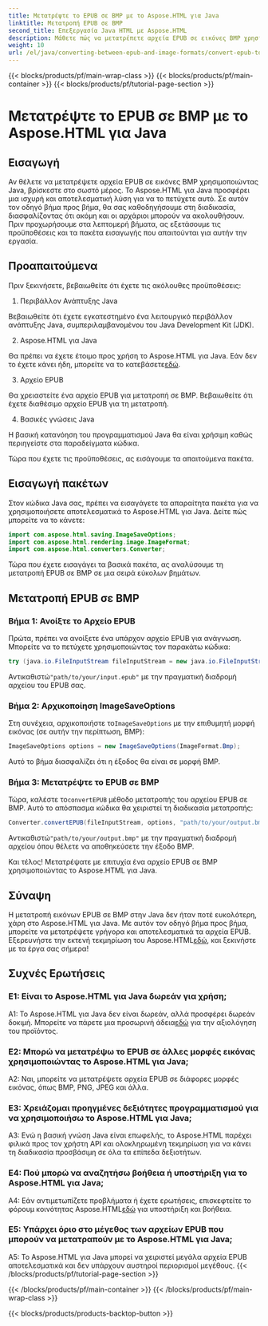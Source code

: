 ```yaml
---
title: Μετατρέψτε το EPUB σε BMP με το Aspose.HTML για Java
linktitle: Μετατροπή EPUB σε BMP
second_title: Επεξεργασία Java HTML με Aspose.HTML
description: Μάθετε πώς να μετατρέπετε αρχεία EPUB σε εικόνες BMP χρησιμοποιώντας το Aspose.HTML για Java με αυτόν τον εύκολο, βήμα προς βήμα οδηγό.
weight: 10
url: /el/java/converting-between-epub-and-image-formats/convert-epub-to-bmp/
---
```


{{< blocks/products/pf/main-wrap-class >}}
{{< blocks/products/pf/main-container >}}
{{< blocks/products/pf/tutorial-page-section >}}

# Μετατρέψτε το EPUB σε BMP με το Aspose.HTML για Java

## Εισαγωγή

Αν θέλετε να μετατρέψετε αρχεία EPUB σε εικόνες BMP χρησιμοποιώντας Java, βρίσκεστε στο σωστό μέρος. Το Aspose.HTML για Java προσφέρει μια ισχυρή και αποτελεσματική λύση για να το πετύχετε αυτό. Σε αυτόν τον οδηγό βήμα προς βήμα, θα σας καθοδηγήσουμε στη διαδικασία, διασφαλίζοντας ότι ακόμη και οι αρχάριοι μπορούν να ακολουθήσουν. Πριν προχωρήσουμε στα λεπτομερή βήματα, ας εξετάσουμε τις προϋποθέσεις και τα πακέτα εισαγωγής που απαιτούνται για αυτήν την εργασία.

## Προαπαιτούμενα

Πριν ξεκινήσετε, βεβαιωθείτε ότι έχετε τις ακόλουθες προϋποθέσεις:

1. Περιβάλλον Ανάπτυξης Java

Βεβαιωθείτε ότι έχετε εγκατεστημένο ένα λειτουργικό περιβάλλον ανάπτυξης Java, συμπεριλαμβανομένου του Java Development Kit (JDK).

2. Aspose.HTML για Java

 Θα πρέπει να έχετε έτοιμο προς χρήση το Aspose.HTML για Java. Εάν δεν το έχετε κάνει ήδη, μπορείτε να το κατεβάσετε[εδώ](https://releases.aspose.com/html/java/).

3. Αρχείο EPUB

Θα χρειαστείτε ένα αρχείο EPUB για μετατροπή σε BMP. Βεβαιωθείτε ότι έχετε διαθέσιμο αρχείο EPUB για τη μετατροπή.

4. Βασικές γνώσεις Java

Η βασική κατανόηση του προγραμματισμού Java θα είναι χρήσιμη καθώς περιηγείστε στα παραδείγματα κώδικα.

Τώρα που έχετε τις προϋποθέσεις, ας εισάγουμε τα απαιτούμενα πακέτα.

## Εισαγωγή πακέτων

Στον κώδικα Java σας, πρέπει να εισαγάγετε τα απαραίτητα πακέτα για να χρησιμοποιήσετε αποτελεσματικά το Aspose.HTML για Java. Δείτε πώς μπορείτε να το κάνετε:

```java
import com.aspose.html.saving.ImageSaveOptions;
import com.aspose.html.rendering.image.ImageFormat;
import com.aspose.html.converters.Converter;
```

Τώρα που έχετε εισαγάγει τα βασικά πακέτα, ας αναλύσουμε τη μετατροπή EPUB σε BMP σε μια σειρά εύκολων βημάτων.

## Μετατροπή EPUB σε BMP

### Βήμα 1: Ανοίξτε το Αρχείο EPUB

Πρώτα, πρέπει να ανοίξετε ένα υπάρχον αρχείο EPUB για ανάγνωση. Μπορείτε να το πετύχετε χρησιμοποιώντας τον παρακάτω κώδικα:

```java
try (java.io.FileInputStream fileInputStream = new java.io.FileInputStream("path/to/your/input.epub")) {
```

 Αντικαθιστώ`"path/to/your/input.epub"` με την πραγματική διαδρομή αρχείου του EPUB σας.

### Βήμα 2: Αρχικοποίηση ImageSaveOptions

 Στη συνέχεια, αρχικοποιήστε το`ImageSaveOptions` με την επιθυμητή μορφή εικόνας (σε αυτήν την περίπτωση, BMP):

```java
ImageSaveOptions options = new ImageSaveOptions(ImageFormat.Bmp);
```

Αυτό το βήμα διασφαλίζει ότι η έξοδος θα είναι σε μορφή BMP.

### Βήμα 3: Μετατρέψτε το EPUB σε BMP

 Τώρα, καλέστε το`convertEPUB` μέθοδο μετατροπής του αρχείου EPUB σε BMP. Αυτό το απόσπασμα κώδικα θα χειριστεί τη διαδικασία μετατροπής:

```java
Converter.convertEPUB(fileInputStream, options, "path/to/your/output.bmp");
```

 Αντικαθιστώ`"path/to/your/output.bmp"` με την πραγματική διαδρομή αρχείου όπου θέλετε να αποθηκεύσετε την έξοδο BMP.

Και τέλος! Μετατρέψατε με επιτυχία ένα αρχείο EPUB σε BMP χρησιμοποιώντας το Aspose.HTML για Java.

## Σύναψη

 Η μετατροπή εικόνων EPUB σε BMP στην Java δεν ήταν ποτέ ευκολότερη, χάρη στο Aspose.HTML για Java. Με αυτόν τον οδηγό βήμα προς βήμα, μπορείτε να μετατρέψετε γρήγορα και αποτελεσματικά τα αρχεία EPUB. Εξερευνήστε την εκτενή τεκμηρίωση του Aspose.HTML[εδώ](https://reference.aspose.com/html/java/), και ξεκινήστε με τα έργα σας σήμερα!

## Συχνές Ερωτήσεις

### Ε1: Είναι το Aspose.HTML για Java δωρεάν για χρήση;

 A1: Το Aspose.HTML για Java δεν είναι δωρεάν, αλλά προσφέρει δωρεάν δοκιμή. Μπορείτε να πάρετε μια προσωρινή άδεια[εδώ](https://purchase.aspose.com/temporary-license/) για την αξιολόγηση του προϊόντος.

### Ε2: Μπορώ να μετατρέψω το EPUB σε άλλες μορφές εικόνας χρησιμοποιώντας το Aspose.HTML για Java;

A2: Ναι, μπορείτε να μετατρέψετε αρχεία EPUB σε διάφορες μορφές εικόνας, όπως BMP, PNG, JPEG και άλλα.

### Ε3: Χρειάζομαι προηγμένες δεξιότητες προγραμματισμού για να χρησιμοποιήσω το Aspose.HTML για Java;

A3: Ενώ η βασική γνώση Java είναι επωφελής, το Aspose.HTML παρέχει φιλικά προς τον χρήστη API και ολοκληρωμένη τεκμηρίωση για να κάνει τη διαδικασία προσβάσιμη σε όλα τα επίπεδα δεξιοτήτων.

### Ε4: Πού μπορώ να αναζητήσω βοήθεια ή υποστήριξη για το Aspose.HTML για Java;

 A4: Εάν αντιμετωπίζετε προβλήματα ή έχετε ερωτήσεις, επισκεφτείτε το φόρουμ κοινότητας Aspose.HTML[εδώ](https://forum.aspose.com/) για υποστήριξη και βοήθεια.

### Ε5: Υπάρχει όριο στο μέγεθος των αρχείων EPUB που μπορούν να μετατραπούν με το Aspose.HTML για Java;

A5: Το Aspose.HTML για Java μπορεί να χειριστεί μεγάλα αρχεία EPUB αποτελεσματικά και δεν υπάρχουν αυστηροί περιορισμοί μεγέθους.
{{< /blocks/products/pf/tutorial-page-section >}}

{{< /blocks/products/pf/main-container >}}
{{< /blocks/products/pf/main-wrap-class >}}

{{< blocks/products/products-backtop-button >}}
